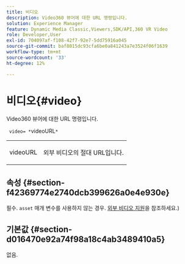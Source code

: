 ```yaml
---
title: 비디오
description: Video360 뷰어에 대한 URL 명령입니다.
solution: Experience Manager
feature: Dynamic Media Classic,Viewers,SDK/API,360 VR Video
role: Developer,User
exl-id: 704097af-f108-42f7-92e7-5dd75916a045
source-git-commit: baf8015dc93cfa6be0a841243a7e3524f06f1639
workflow-type: tm+mt
source-wordcount: '33'
ht-degree: 12%

---
```


# 비디오{#video}

Video360 뷰어에 대한 URL 명령입니다.

` video= *`videoURL`*`

<table id="table_C616483932C2482CA9794DDD7313FD7C"> 
 <tbody> 
  <tr> 
   <td colname="col1"> <p> <span class="codeph"> <span class="varname"> videoURL</span> </span> </p> </td> 
   <td colname="col2"> <p> 외부 비디오의 절대 URL입니다. </p> </td> 
  </tr> 
 </tbody> 
</table>

## 속성 {#section-f42369774e2740dcb399626a0e4e930e}

필수. `asset` 매개 변수를 사용하지 않는 경우. [외부 비디오 지원](../../../c-html5-aem-asset-viewers/c-html5-aem-video360/c-html5-aem-video360-external-video-support.md#concept-66aa2784f2294794989bad2af74c3760)을 참조하세요.)

## 기본값 {#section-d016470e92a74f98a18c4ab3489410a5}

없음.

<!--
## Example {#section-7621c8ebd4144bc08a537d01bd9c3f2f}

```
video=https://s7d9.scene7.com/is/content/Viewers/space_station_360-AVS
```
-->
